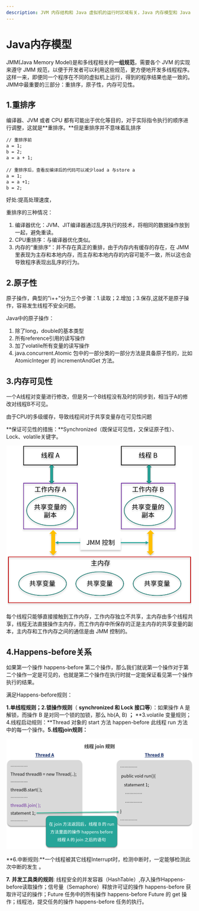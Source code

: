 ```yaml
---
description: JVM 内存结构和 Java 虚拟机的运行时区域有关，Java 内存模型和 Java 的并发编程有关。
---
```


# Java内存模型

JMM(Java Memory Model)是和多线程相关的**一组规范**，需要各个 JVM 的实现来遵守 JMM 规范，以便于开发者可以利用这些规范，更方便地开发多线程程序。这样一来，即便同一个程序在不同的虚拟机上运行，得到的程序结果也是一致的。JMM中最重要的三部分：重排序，原子性，内存可见性。

## 1.重排序

编译器、JVM 或者 CPU 都有可能出于优化等目的，对于实际指令执行的顺序进行调整，这就是\*\*重排序。\*\*但是重排序并不意味着乱排序

```
// 重排序前
a = 1;
b = 2;
a = a + 1;

// 重排序后，查看反编译后的代码可以减少load a 与store a
a = 1;
a = a +1;
b = 2;
```

好处:提高处理速度，

重排序的三种情况：

1. 编译器优化：JVM、JIT编译器通过乱序执行的技术，将相同的数据操作放到一起，避免重读。
2. CPU重排序：与编译器优化类似。
3. 内存的“重排序“：并不存在真正的重排，由于内存内有缓存的存在，在 JMM 里表现为主存和本地内存，而主存和本地内存的内容可能不一致，所以这也会导致程序表现出乱序的行为。

## 2.原子性

原子操作，典型的"i++"分为三个步骤：1.读取；2.增加；3.保存,这就不是原子操作，容易发生线程不安全问题。

Java中的原子操作：

1. 除了long，double的基本类型
2. 所有reference引用的读写操作
3. 加了volatile所有变量的读写操作
4. java.concurrent.Atomic 包中的一部分类的一部分方法是具备原子性的，比如 AtomicInteger 的 incrementAndGet 方法。

## 3.内存可见性

一个A线程对变量进行修改，但是另一个B线程没有及时的同步到，相当于A的修改对线程B不可见。

由于CPU的多级缓存，导致线程间对于共享变量存在可见性问题

\*\*保证可见性的措施：\*\*Synchronized（既保证可见性，又保证原子性）、Lock、volatile关键字。

![](<../../.gitbook/assets/image (30).png>)

每个线程只能够直接接触到工作内存，工作内存独立不共享，主内存由多个线程共享，线程无法直接操作主内存，而工作内存中所保存的正是主内存的共享变量的副本，主内存和工作内存之间的通信是由 JMM 控制的。

## 4.Happens-before关系

如果第一个操作 happens-before 第二个操作，那么我们就说第一个操作对于第二个操作一定是可见的，也就是第二个操作在执行时就一定能保证看见第一个操作执行的结果。

满足Happens-before规则：

**1.单线程规则；2.锁操作规则**（ **synchronized 和 Lock 接口等**）：如果操作 A 是解锁，而操作 B 是对同一个锁的加锁，那么 hb(A, B) **；** \*\*3.volatile 变量规则；4.线程启动规则：\*\*Thread 对象的 start 方法 happen-before 此线程 run 方法中的每一个操作。**5.线程join规则：**

![线程join规则](<../../.gitbook/assets/image (31).png>)

\*\*6.中断规则:\*\*一个线程被其它线程Interrupt时，检测中断时，一定能够检测此次中断的发生 。

**7.** **并发工具类的规则**: 线程安全的并发容器（HashTable）,存入操作Happens-before读取操作；信号量（Semaphore）释放许可证的操作 happens-before 获取许可证的操作；Future 任务中的所有操作 happens-before Future 的 get 操作；线程池，提交任务的操作 happens-before 任务的执行。
